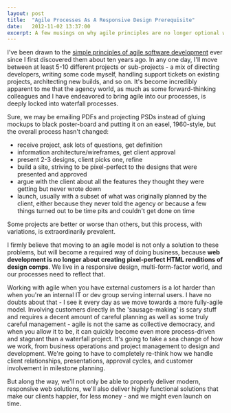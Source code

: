 ```yaml
---
layout: post
title:  "Agile Processes As A Responsive Design Prerequisite"
date:   2012-11-02 13:37:00
excerpt: A few musings on why agile principles are no longer optional when looking at modern responsive design principles, especially when working in an external team/agency.
---
```


I've been drawn to the [simple principles of agile software development](http://www.agilemanifesto.org/) ever since I first discovered them about ten years ago. In any one day, I'll move between at least 5-10 different projects or sub-projects - a mix of directing developers, writing some code myself, handling support tickets on existing projects, architecting new builds, and so on. It's become incredibly apparent to me that the agency world, as much as some forward-thinking colleagues and I have endeavored to bring agile into our processes, is deeply locked into waterfall processes.

Sure, we may be emailing PDFs and projecting PSDs instead of gluing mockups to black poster-board and putting it on an easel, 1960-style, but the overall process hasn't changed:

* receive project, ask lots of questions, get definition
* information architecture/wireframes, get client approval
* present 2-3 designs, client picks one, refine
* build a site, striving to be pixel-perfect to the designs that were presented and approved
* argue with the client about all the features they thought they were getting but never wrote down
* launch, usually with a subset of what was originally planned by the client, either because they never told the agency or because a few things turned out to be time pits and couldn't get done on time

Some projects are better or worse than others, but this process, with variations, is extraordinarily prevalent.

I firmly believe that moving to an agile model is not only a solution to these problems, but will become a required way of doing business, because **web development is no longer about creating pixel-perfect HTML renditions of design comps**. We live in a responsive design, multi-form-factor world, and our processes need to reflect that.

Working with agile when you have external customers is a lot harder than when you're an internal IT or dev group serving internal users. I have no doubts about that - I see it every day as we move towards a more fully-agile model. Involving customers directly in the 'sausage-making' is scary stuff and requires a decent amount of careful planning as well as some truly careful management - agile is not the same as collective democracy, and when you allow it to be, it can quickly become even more process-driven and stagnant than a waterfall project. It's going to take a sea change of how we work, from business operations and project management to design and development. We're going to have to completely re-think how we handle client relationships, presentations, approval cycles, and customer involvement in milestone planning.

But along the way, we'll not only be able to properly deliver modern, responsive web solutions, we'll also deliver highly functional solutions that make our clients happier, for less money - and we might even launch on time.